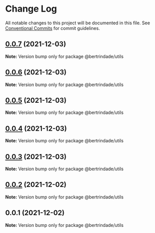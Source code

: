 # Change Log

All notable changes to this project will be documented in this file.
See [Conventional Commits](https://conventionalcommits.org) for commit guidelines.

## [0.0.7](https://github.com/berTrindade/lerna/compare/@bertrindade/utils@0.0.6...@bertrindade/utils@0.0.7) (2021-12-03)

**Note:** Version bump only for package @bertrindade/utils





## [0.0.6](https://github.com/berTrindade/lerna/compare/@bertrindade/utils@0.0.5...@bertrindade/utils@0.0.6) (2021-12-03)

**Note:** Version bump only for package @bertrindade/utils





## [0.0.5](https://github.com/berTrindade/lerna/compare/@bertrindade/utils@0.0.4...@bertrindade/utils@0.0.5) (2021-12-03)

**Note:** Version bump only for package @bertrindade/utils





## [0.0.4](https://github.com/berTrindade/lerna/compare/@bertrindade/utils@0.0.3...@bertrindade/utils@0.0.4) (2021-12-03)

**Note:** Version bump only for package @bertrindade/utils





## [0.0.3](https://github.com/berTrindade/lerna/compare/@bertrindade/utils@0.0.2...@bertrindade/utils@0.0.3) (2021-12-03)

**Note:** Version bump only for package @bertrindade/utils





## [0.0.2](https://github.com/berTrindade/lerna/compare/@bertrindade/utils@0.0.1...@bertrindade/utils@0.0.2) (2021-12-02)

**Note:** Version bump only for package @bertrindade/utils





## 0.0.1 (2021-12-02)

**Note:** Version bump only for package @bertrindade/utils
